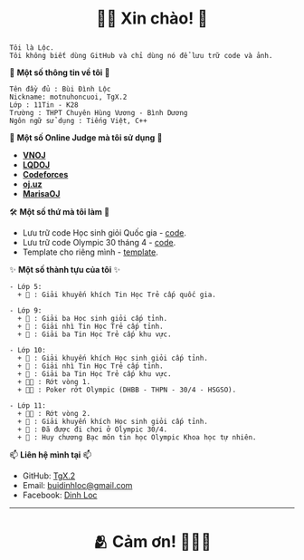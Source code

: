 # <p align="center">**👋🏻 Xin chào! 💏**</p>

```
Tôi là Lộc.
Tôi không biết dùng GitHub và chỉ dùng nó để lưu trữ code và ảnh.
```

 📌 **Một số thông tin về tôi** 📌

```
Tên đầy đủ : Bùi Đình Lộc
Nickname: motnuhoncuoi, TgX.2
Lớp : 11Tin - K28
Trường : THPT Chuyên Hùng Vương - Bình Dương
Ngôn ngữ sử dụng : Tiếng Việt, C++
```

 📜 **Một số Online Judge mà tôi sử dụng** 📜

- [**VNOJ**](https://oj.vnoi.info/user/BuiDinhLoc)
- [**LQDOJ**](https://lqdoj.edu.vn/user/motnuhoncuoi)
- [**Codeforces**](https://codeforces.com/profile/TgX.2)
- [**oj.uz**](https://oj.uz/profile/TgX_2)
- [**MarisaOJ**](https://marisaoj.com/user/TgX.21/submissions)


 🛠️ **Một số thứ mà tôi làm** 🎹
- Lưu trữ code Học sinh giỏi Quốc gia - [code](https://github.com/TgX-2/Solutions-VOI).
- Lưu trữ code Olympic 30 tháng 4     - [code](https://github.com/TgX-2/Solutions-Olympic-30-4).
- Template cho riêng mình - [template](https://github.com/TgX-2/Template).


 ✨ **Một số thành tựu của tôi** ✨

``` 
- Lớp 5:
  + 🏅 : Giải khuyến khích Tin Học Trẻ cấp quốc gia.

- Lớp 9:
  + 🥉 : Giải ba Học sinh giỏi cấp tỉnh.
  + 🥈 : Giải nhì Tin Học Trẻ cấp tỉnh.
  + 🥉 : Giải ba Tin Học Trẻ cấp khu vực.

- Lớp 10:
  + 🏅 : Giải khuyến khích Học sinh giỏi cấp tỉnh.
  + 🥈 : Giải nhì Tin Học Trẻ cấp tỉnh.
  + 🥉 : Giải ba Tin Học Trẻ cấp khu vực.
  + ✋🏻 : Rớt vòng 1.
  + ✋🏻 : Poker rớt Olympic (DHBB - THPN - 30/4 - HSGSO).

- Lớp 11:
  + ✋🏻 : Rớt vòng 2.
  + 🏅 : Giải khuyến khích Học sinh giỏi cấp tỉnh.
  + 🚬 : Đã được đi chơi ở Olympic 30/4.
  + 🥈 : Huy chương Bạc môn tin học Olympic Khoa học tự nhiên.
 ```

📫 **Liên hệ mình tại** 📫
- GitHub: [TgX.2](https://github.com/TgX.2)
- Email: buidinhloc@gmail.com
- Facebook: [Dinh Loc](facebook.com/DangThi.GHKII)


---
# <p align="center">**🫂 Cảm ơn! 🙇🏻‍♀️**</p>
<!--
**TgX-2/TgX-2** is a ✨ _special_ ✨ repository because its `README.md` (this file) appears on your GitHub profile.

Here are some ideas to get you started:

- 🔭 I’m currently working on ...
- 🌱 I’m currently learning ...
- 👯 I’m looking to collaborate on ...
- 🤔 I’m looking for help with ...
- 💬 Ask me about ...
- 📫 How to reach me: ...
- 😄 Pronouns: ...
- ⚡ Fun fact: ...
-->
